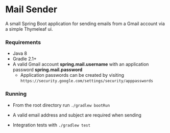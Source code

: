 # Mail Sender
A small Spring Boot application for sending emails from a Gmail account via a simple Thymeleaf ui.

### Requirements
* Java 8
* Gradle 2.1+
* A valid Gmail account __spring.mail.username__ with an application password __spring.mail.password__
  * Application passwords can be created by visiting `https://security.google.com/settings/security/apppasswords`

### Running
* From the root directory run
    `./gradlew bootRun`

* A valid email address and subject are required when sending

* Integration tests with
    `./gradlew test`